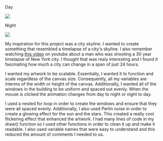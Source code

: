 Day

![](day.jpeg)

Night

![](night.jpeg)

My inspiration for this project was a city skyline. I wanted to create something that resembled a timelapse of a city's skyline. I also remember watching [this video](https://www.youtube.com/watch?v=GjXbxG8YRKw) on youtube about a man who was shooting a 30 year timelapse of New York city. I thought that was realy interesting and I found it fascinating how much a city can change in a span of just 24 hours. 

I wanted my artwork to be scalable. Essentially, I wanted it to function and scale regardless of the canvas size. Consequently, all my variables are interms of the width or height of the canvas. Additionally, I wanted all of the windows in the building to be uniform and spaced out evenly. When the mouse is clicked the animation changes from day to night or night to day.

I used a nested for loop in order to create the windows and ensure that they were all spaced evenly. Additionally, I also used Perlin noise in order to create a glowing effect for the sun and the stars. This created a really cool flickering effect that enhanced the artwork. I had many lines of code in my draw() function so I used other functions in order to clean it up and make it readable. I also used variable names that were easy to understand and this reduced the amount of comments I needed to us.
